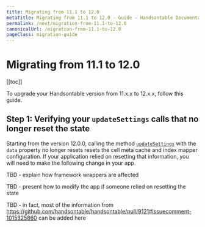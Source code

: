 ```yaml
---
title: Migrating from 11.1 to 12.0
metaTitle: Migrating from 11.1 to 12.0 - Guide - Handsontable Documentation
permalink: /next/migration-from-11.1-to-12.0
canonicalUrl: /migration-from-11.1-to-12.0
pageClass: migration-guide
---
```


# Migrating from 11.1 to 12.0

[[toc]]

To upgrade your Handsontable version from 11.x.x to 12.x.x, follow this guide.

## Step 1: Verifying your `updateSettings` calls that no longer reset the state

Starting from the version 12.0.0, calling the method [`updateSettings`](@/api/core.md#updateSettings) with the `data` property no longer resets resets the cell meta cache and index mapper configuration. If your application relied on resetting that information, you will need to make the following change in your app.

TBD - explain how framework wrappers are affected

TBD - present how to modify the app if someone relied on resetting the state

TBD - in fact, most of the information from https://github.com/handsontable/handsontable/pull/9121#issuecomment-1015325860 can be added here

